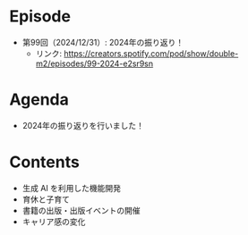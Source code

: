 # Episode

- 第99回（2024/12/31）: 2024年の振り返り！
  - リンク: https://creators.spotify.com/pod/show/double-m2/episodes/99-2024-e2sr9sn

# Agenda

- 2024年の振り返りを行いました！

# Contents

- 生成 AI を利用した機能開発
- 育休と子育て
- 書籍の出版・出版イベントの開催
- キャリア感の変化
